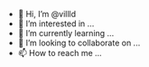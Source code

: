 - 👋 Hi, I’m @villld
- 👀 I’m interested in ...
- 🌱 I’m currently learning ...
- 💞️ I’m looking to collaborate on ...
- 📫 How to reach me ...

<!---
villld/villld is a ✨ special ✨ repository because its `README.md` (this file) appears on your GitHub profile.
You can click the Preview link to take a look at your changes.
--->
